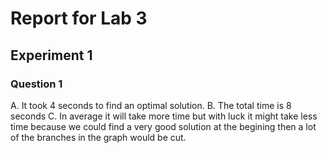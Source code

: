 Report for Lab 3
================

## Experiment 1

### Question 1

A. It took 4 seconds to find an optimal solution. 
B. The total time is 8 seconds
C. In average it will take more time but with luck it might take less time because we could find a very good solution at the begining then a lot of the branches in the graph would be cut.

